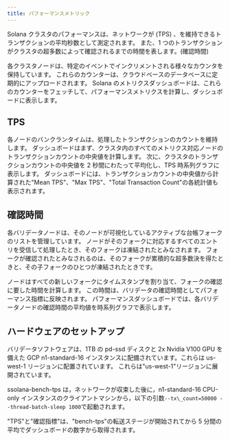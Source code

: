 ```yaml
---
title: パフォーマンスメトリック
---
```


Solana クラスタのパフォーマンスは、ネットワークが \(TPS\) 、を維持できるトランザクションの平均秒数として測定されます。 また、1 つのトランザクションがクラスタの超多数によって確認されるまでの時間を表します。\(確認時間\)

各クラスタノードは、特定のイベントでインクリメントされる様々なカウンタを保持しています。 これらのカウンターは、クラウドベースのデータベースに定期的にアップロードされます。 Solana のメトリクスダッシュボードは、これらのカウンターをフェッチして、パフォーマンスメトリクスを計算し、ダッシュボードに表示します。

## TPS

各ノードのバンクランタイムは、処理したトランザクションのカウントを維持します。 ダッシュボードはまず、クラスタ内のすべてのメトリクス対応ノードのトランザクションカウントの中央値を計算します。 次に、クラスタのトランザクションカウントの中央値を 2 秒間にわたって平均化し、TPS 時系列グラフに表示します。 ダッシュボードには、トランザクションカウントの中央値から計算された"Mean TPS"、"Max TPS"、"Total Transaction Count"の各統計値も表示されます。

## 確認時間

各バリデータノードは、そのノードが可視化しているアクティブな台帳フォークのリストを管理しています。 ノードがそのフォークに対応するすべてのエントリを受信して処理したとき、そのフォークは凍結されたとみなされます。 フォークが確認されたとみなされるのは、そのフォークが累積的な超多数決を得たときと、その子フォークのひとつが凍結されたときです。

ノードはすべての新しいフォークにタイムスタンプを割り当て、フォークの確認に要した時間を計算します。 この時間は、バリデータの確認時間としてパフォーマンス指標に反映されます。 パフォーマンスダッシュボードでは、各バリデータノードの確認時間の平均値を時系列グラフで表示します。

## ハードウェアのセットアップ

バリデータソフトウェアは、1TB の pd-ssd ディスクと 2x Nvidia V100 GPU を備えた GCP n1-standard-16 インスタンスに配備されています。これらは us-west-1 リージョンに配置されています。 これらは"us-west-1"リージョンに展開されています。

ssolana-bench-tps は，ネットワークが収束した後に，n1-standard-16 CPU-only インスタンスのクライアントマシンから，以下の引数`--tx\_count=50000 --thread-batch-sleep 1000`で起動されます。

"TPS"と"確認指標"は、"bench-tps"の転送ステージが開始されてから 5 分間の平均でダッシュボードの数字から取得されます。
